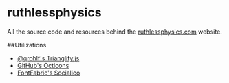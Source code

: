 ruthlessphysics
===============

All the source code and resources behind the [ruthlessphysics.com](http://ruthlessphysics.com/) website.

##Utilizations

- [@qrohlf's Trianglify.js](http://qrohlf.com/trianglify/)
- [GitHub's Octicons](https://octicons.github.com/)
- [FontFabric's Socialico](http://fontfabric.com/social-media-icons-pack/)